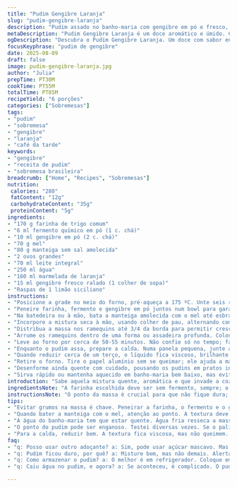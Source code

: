 ```yaml
---
title: "Pudim Gengibre Laranja"
slug: "pudim-gengibre-laranja"
description: "Pudim assado no banho-maria com gengibre em pó e fresco, acentuado por uma calda reduzida de marmelada de laranja e água, resultando em textura úmida, aroma marcante e sabor levemente picante. Usa farinha de trigo comum, substitui ovos por farinha de amêndoas para textura diferente, troca açúcar por mel e incorpora limão siciliano à calda para um toque cítrico extra. Cozido em ramequins, envolto em papel alumínio para manter umidade e cozimento uniforme. A técnica do banho-maria é chave para prevenir ressecamento e garantir a delicadeza da massa."
metaDescription: "Pudim Gengibre Laranja é um doce aromático e úmido. Combina gengibre e laranja, perfeito para dias frios."
ogDescription: "Descubra o Pudim Gengibre Laranja. Um doce com sabor envolvente e textura incrível, ideal para um café da tarde."
focusKeyphrase: "pudim de gengibre"
date: 2025-08-09
draft: false
image: pudim-gengibre-laranja.jpg
author: "Julia"
prepTime: PT30M
cookTime: PT55M
totalTime: PT85M
recipeYield: "6 porções"
categories: ["Sobremesas"]
tags:
- "pudim"
- "sobremesa"
- "gengibre"
- "laranja"
- "café da tarde"
keywords:
- "gengibre"
- "receita de pudim"
- "sobremesa brasileira"
breadcrumb: ["Home", "Recipes", "Sobremesas"]
nutrition: 
 calories: "280"
 fatContent: "12g"
 carbohydrateContent: "35g"
 proteinContent: "5g"
ingredients:
- "170 g farinha de trigo comum"
- "6 ml fermento químico em pó (1 c. chá)"
- "10 ml gengibre em pó (2 c. chá)"
- "70 g mel"
- "80 g manteiga sem sal amolecida"
- "2 ovos grandes"
- "70 ml leite integral"
- "250 ml água"
- "160 ml marmelada de laranja"
- "15 ml gengibre fresco ralado (1 colher de sopa)"
- "Raspas de 1 limão siciliano"
instructions:
- "Posicione a grade no meio do forno, pré-aqueça a 175 ºC. Unte seis ramequins de 130 ml com manteiga ou óleo. Envolver o fundo e laterais em papel alumínio para evitar infiltração de água no banho-maria."
- "Peneire farinha, fermento e gengibre em pó juntos num bowl para garantir mistura homogênea — evita grumos e fermentação irregular."
- "Na batedeira ou à mão, bata a manteiga amolecida com o mel até esbranquiçar um pouco, textura leve. Acrescente ovos um a um, misturando bem entre cada adição, para evitar que o pudim fique denso."
- "Incorpore a mistura seca à mão, usando colher de pau, alternando com o leite. Essa técnica evita desenvolver glúten demais, deixando o pudim macio e não borrachudo."
- "Distribua a massa nos ramequins até 3/4 da borda para permitir crescimento sem transbordar."
- "Arrume os ramequins dentro de uma forma ou assadeira profunda. Coloque água quente ao redor, até chegar na metade da altura das forminhas. A água deve estar quente, quase fervendo — isso previne ressecamento e cria vapor dentro do forno."
- "Leve ao forno por cerca de 50-55 minutos. Não confie só no tempo; faça teste do palito depois de 45 minutos. Se o palito sair úmido, mas sem massa grudada, está pronto. Você vai notar as bordas firmes e centro ainda levemente mole — sinal de pudim úmido e cremoso."
- "Enquanto o pudim assa, prepare a calda. Numa panela pequena, junte água, marmelada, gengibre ralado e raspas do limão siciliano. Leve ao fogo médio para alto e deixe ferver. A mistura vai borbulhar, firme, e começar a reduzir em volume."
- "Quando reduzir cerca de um terço, o líquido fica viscoso, brilhante — na textura ideal para escorrer pelo pudim. Cuidado para não queimar; mexa suavemente para evitar aderência ao fundo da panela."
- "Retire o forno. Tire o papel alumínio sem se queimar; ele ajuda a manter vapor e evita crosta dura na superfície. Passar uma faca fina nas bordas facilita desenformar sem quebrar."
- "Desenforme ainda quente com cuidado, pousando os pudins em pratos individuais. Regue imediatamente com a calda quente que você acabou de fazer. O contraste entre o pudim morno e a calda quente ativa aromas e traz umidade extra."
- "Sirva rápido ou mantenha aquecido em banho-maria bem baixo, mas evite deixar frio demais porque muda a textura e aroma do gengibre. Quem quiser, pode polvilhar um pouco de açúcar mascavo por cima para crocância."
introduction: "Sabe aquela mistura quente, aromática e que invade a cozinha com cheiro de especiarias? O pudim de gengibre com marmelada traz esse calor imenso, conforto que poucos doces conseguem dar. Mudei umas quantidades, testei usar mel no lugar do açúcar para um sabor mais complexo, e acrescentar limão siciliano à calda, por ter um frescor que corta o doce pesado da marmelada. A massa quase não cresce, fica densa mas leve, úmida e macia, perfeita para dias frios ou para impressionar num café da tarde com amigos que gostam de sabor mais ousado e texturas interessantes."
ingredientsNote: "A farinha escolhida deve ser sem fermento, sempre; o fermento químico em pó aquece rápido, por isso doses precisas são cruciais para o pudim não virar uma esponja seca. Use manteiga amolecida, nunca derretida – isso faz toda diferença no resultado final do creme. Gengibre em pó dá o fundo do sabor, mas o fresco na calda é o que traz vida pro doce; substituí o açúcar por mel por questão de sabor, mas açúcar mascavo também funciona, só controle a quantidade para evitar amargar. A marmelada de laranja pode ser substituída por geleia de mexerica ou tangerina, depende da época, fica igualmente interessante. Caso não tenha limão siciliano, use limão cravo pois tem aroma mais forte, mas cuidado para não amargar a calda."
instructionsNote: "O ponto da massa é crucial para que não fique dura; misturar alternando ingredientes secos e líquidos evita a formação excessiva de glúten, o que endurece o pudim. O banho-maria deve ter água quente e ser monitorado – água fria no começo prejudica cozimento e textura. O papel alumínio evita que água da assadeira escorra para dentro do pudim, o que poderia estragar a textura. A calda deve ser reduzida até quase ter a consistência de mel líquido, isso garante que ao regar o pudim ela não escorra rápido e seca na hora de comer. Enformar quente facilita o desenforme, evitando fracturas. Teste do palito é indispensável para saber ponto, e observe as bordas firmarem primeiro, centro ainda um pouco mole só confirma que o ponto está certo."
tips:
- "Evitar grumos na massa é chave. Peneirar a farinha, o fermento e o gengibre em pó é um passo essencial. Isso faz diferença. Ferramenta simples, porém eficaz. Uso sempre essa técnica. Não gosto de surpresas ruins na hora de servir."
- "Quando bater a manteiga com o mel, atenção ao ponto. A textura deve ser leve. Demoro um pouco. Isso garante um pudim mais bonito e cremoso. A mistura deve ficar esbranquiçada. Esse é o ponto que aprendi por experiência."
- "A água do banho-maria tem que estar quente. Água fria resseca a massa. Eu sempre coloco água quase fervendo. Isso garante um cozimento uniforme. Nada de secura no meu pudim. E os ramequins precisam estar bem envoltos para evitar a água."
- "O ponto do pudim pode ser enganoso. Testei diversas vezes. Se o palito sair limpo, tá pronto. As bordas firmes e centro ainda mole. Esse contraste é o que faz o pudim ser úmido. Mas não confiei só no tempo. Teste sempre."
- "Para a calda, reduzir bem. A textura fica viscosa, mas não queimem. Mexer suavemente evita que a mistura grude. Quando está bem reduzida, scorre bem sobre o pudim. O contraste de temperatura é fundamental. A calda quente traz umidade extra."
faq:
- "q: Posso usar outro adoçante? a: Sim, pode usar açúcar mascavo. Mas cuidado com a quantidade. Pode amargar se exagerar. Mel também é uma boa opção. O sabor muda um pouco, mas é interessante."
- "q: Pudim ficou duro, por quê? a: Misture bem, mas não demais. Alerta para glúten. Repare se usou água quente. O banho-maria precisa ser monitorado. Se a água esfriar, aí já era."
- "q: Como armazenar o pudim? a: O melhor é em refrigerador. Coloque em recipiente fechado. Pode durar até quatro dias. Se quiser, aqueça em banho-maria. Isso ajuda a manter a textura."
- "q: Caiu água no pudim, e agora? a: Se aconteceu, é complicado. O pudim pode ficar encharcado. Se a água escorreu, pode ser que estrague um pouco a textura. Fique de olho durante o cozimento. O alumínio ajuda a evitar isso."

---
```

